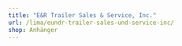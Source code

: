 ```yaml
---
title: "E&R Trailer Sales & Service, Inc."
url: /lima/eundr-trailer-sales-und-service-inc/
shop: Anhänger
---
```

